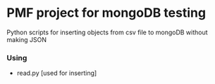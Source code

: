 # PMF project for mongoDB testing 

Python scripts for inserting objects from csv file to mongoDB without making JSON

### Using

* read.py [used for inserting]